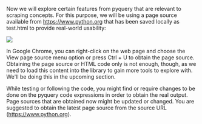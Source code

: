 Now we will explore certain features from pyquery that are relevant to scraping concepts. For this purpose, we will be using a page source available from https://www.python.org that has been saved locally as test.html to provide real-world usability:

![](https://github.com/fenago/katacoda-scenarios/raw/master/web-scraping-with-python/chapter-04-01/steps/5/1.png)

In Google Chrome, you can right-click on the web page and choose the View page source menu option or press Ctrl + U to obtain the page source.
Obtaining the page source or HTML code only is not enough, though, as we need to load this content into the library to gain more tools to explore with. We'll be doing this in the upcoming section.

While testing or following the code, you might find or require changes to be done on the pyquery code expressions in order to obtain the real output. Page sources that are obtained now might be updated or changed. You are suggested to obtain the latest page source from the source URL (https://www.python.org).